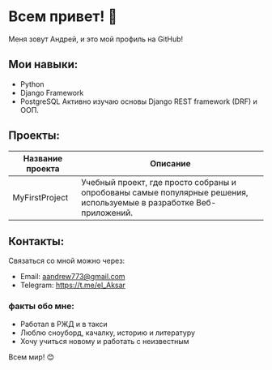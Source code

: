 # Всем привет! 👋

Меня зовут Андрей, и это мой профиль на GitHub!

## Мои навыки:
- Python
- Django Framework
- PostgreSQL
Активно изучаю основы Django REST framework (DRF) и ООП.


## Проекты:

| Название проекта        | Описание                                                          |
|-------------------------|-------------------------------------------------------------------|
| MyFirstProject         | Учебный проект, где просто собраны и опробованы самые популярные  решения, используемые в разработке Веб-приложений.                |

## Контакты:
Связаться со мной можно через:

- Email: aandrew773@gmail.com
- Telegram: https://t.me/el_Aksar

### факты обо мне:
- Работал в РЖД и в такси 
- Люблю сноуборд, качалку, историю и литературу
- Хочу учиться новому и работать с неизвестным

Всем мир! 😊
